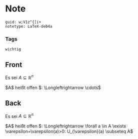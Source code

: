 # Note
```
guid: w;V1z^{[i+
notetype: LaTeX-deb4a
```

### Tags
```
wichtig
```

## Front
Es sei $A \subseteq \mathbb{R}^{n}$
<div>
$A$ heißt offen $: \Longleftrightarrow \cdots$
</div>

## Back
Es sei $A \subseteq \mathbb{R}^{n}$
<div>
$A$ heißt offen $: \Longleftrightarrow \forall a \in A \exists \varepsilon=\varepsilon(a)>0: U_{\varepsilon}(a) \subseteq A$
</div>
